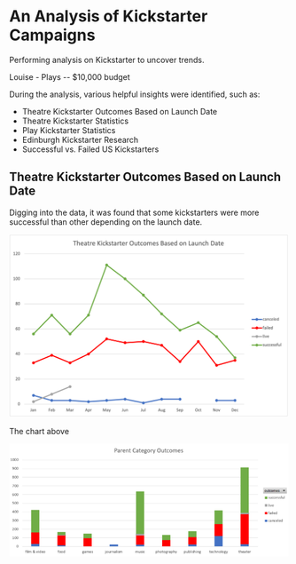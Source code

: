 # An Analysis of Kickstarter Campaigns
Performing analysis on Kickstarter to uncover trends.

Louise - Plays -- $10,000 budget

During the analysis, various helpful insights were identified, such as:
- Theatre Kickstarter Outcomes Based on Launch Date
- Theatre Kickstarter Statistics
- Play Kickstarter Statistics
- Edinburgh Kickstarter Research
- Successful vs. Failed US Kickstarters

## Theatre Kickstarter Outcomes Based on Launch Date

Digging into the data, it was found that some kickstarters were more successful than other depending on the launch date.

![Outcomes Based on Launch Date](https://github.com/fobordo/kickstarter-analysis/blob/3b524fc106eeee199d03d1435aa3056f1b91a51a/Outcomes%20Based%20on%20Launch%20Date%20Chart.png)

The chart above

![Parent Category Outcomes Chart](https://github.com/fobordo/kickstarter-analysis/blob/3b524fc106eeee199d03d1435aa3056f1b91a51a/Parent%20Category%20Outcomes%20Chart.png)
